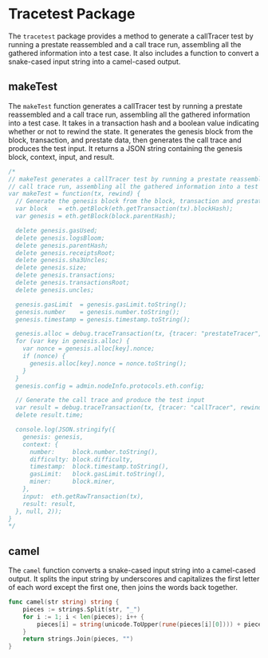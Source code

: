 # Tracetest Package

The `tracetest` package provides a method to generate a callTracer test by running a prestate reassembled and a call trace run, assembling all the gathered information into a test case. It also includes a function to convert a snake-cased input string into a camel-cased output.

## makeTest

The `makeTest` function generates a callTracer test by running a prestate reassembled and a call trace run, assembling all the gathered information into a test case. It takes in a transaction hash and a boolean value indicating whether or not to rewind the state. It generates the genesis block from the block, transaction, and prestate data, then generates the call trace and produces the test input. It returns a JSON string containing the genesis block, context, input, and result.

```go
/*
// makeTest generates a callTracer test by running a prestate reassembled and a
// call trace run, assembling all the gathered information into a test case.
var makeTest = function(tx, rewind) {
  // Generate the genesis block from the block, transaction and prestate data
  var block   = eth.getBlock(eth.getTransaction(tx).blockHash);
  var genesis = eth.getBlock(block.parentHash);

  delete genesis.gasUsed;
  delete genesis.logsBloom;
  delete genesis.parentHash;
  delete genesis.receiptsRoot;
  delete genesis.sha3Uncles;
  delete genesis.size;
  delete genesis.transactions;
  delete genesis.transactionsRoot;
  delete genesis.uncles;

  genesis.gasLimit  = genesis.gasLimit.toString();
  genesis.number    = genesis.number.toString();
  genesis.timestamp = genesis.timestamp.toString();

  genesis.alloc = debug.traceTransaction(tx, {tracer: "prestateTracer", rewind: rewind});
  for (var key in genesis.alloc) {
    var nonce = genesis.alloc[key].nonce;
    if (nonce) {
      genesis.alloc[key].nonce = nonce.toString();
    }
  }
  genesis.config = admin.nodeInfo.protocols.eth.config;

  // Generate the call trace and produce the test input
  var result = debug.traceTransaction(tx, {tracer: "callTracer", rewind: rewind});
  delete result.time;

  console.log(JSON.stringify({
    genesis: genesis,
    context: {
      number:     block.number.toString(),
      difficulty: block.difficulty,
      timestamp:  block.timestamp.toString(),
      gasLimit:   block.gasLimit.toString(),
      miner:      block.miner,
    },
    input:  eth.getRawTransaction(tx),
    result: result,
  }, null, 2));
}
*/
```

## camel

The `camel` function converts a snake-cased input string into a camel-cased output. It splits the input string by underscores and capitalizes the first letter of each word except the first one, then joins the words back together.

```go
func camel(str string) string {
	pieces := strings.Split(str, "_")
	for i := 1; i < len(pieces); i++ {
		pieces[i] = string(unicode.ToUpper(rune(pieces[i][0]))) + pieces[i][1:]
	}
	return strings.Join(pieces, "")
}
```